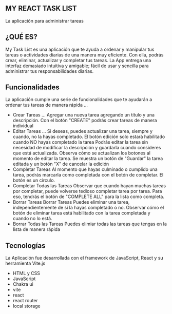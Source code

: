 ## MY REACT TASK LIST
La aplicación para administrar tareas

## ¿QUÉ ES?
My Task List es una aplicación que te ayuda a ordenar y manipular tus tareas o actividades diarias de una manera muy eficiente. Con ella, podrás crear, eliminar, actualizar y completar tus tareas. La App entrega una interfaz demasiado intuitiva y amigable; fácil de usar y sencilla para administrar tus responsabilidades diarias.

## Funcionalidades
La aplicación cumple una serie de funcionalidades que te ayudarán a ordenar tus tareas de manera rápida
... 
- Crear Tareas
...
Agregar una nueva tarea agregando un título y una descripción. Con el botón "CREATE" podrás crear tareas de manera individual
- Editar Tareas
...
Si deseas, puedes actualizar una tarea, siempre y cuando, no la hayas completado. El botón edición solo estará habilitado cuando NO hayas completado la tarea
Podrás editar la tarea sin necesidad de modificar la descripción y guardarla cuando consideres que está actualizada. Observa cómo se actualizan los botones al momento de editar la tarea. Se muestra un botón de "Guardar" la tarea editada y un botón "X" de cancelar la edición
- Completar Tareas
Al momento que hayas culminado o cumplido una tarea, podrás marcarla como completada con el botón de completar. El botón es un círculo.
- Completar Todas las Tareas
Observar que cuando hayan muchas tareas por completar, puede volverse tedioso completar tarea por tarea. Para eso, tendrás el botón de "COMPLETE ALL" para la lista como completa.
- Borrar Tareas
Borrar Tareas
Puedes eliminar una tarea, independientemente de si la hayas completado o no. Observar cómo el botón de eliminar tarea está habilitado con la tarea completada y cuando no lo está.
- Borrar Todas las Tareas
Puedes elimiar todas las tareas que tengas en la lista de manera rápida

## Tecnologías
La Aplicación fue desarrollada con el framework de JavaScript, React y su herramienta Vite.js
- HTML y CSS
- JavaScript 
- Chakra ui
- vite
- react
- react router
- local storage


